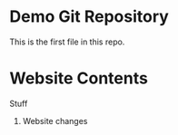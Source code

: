# Demo Git Repository

This is the first file in this repo.

# Website Contents

Stuff
1. Website changes